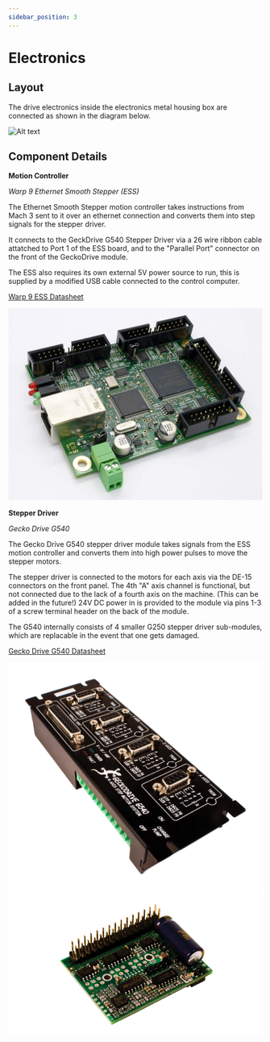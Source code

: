 ```yaml
---
sidebar_position: 3
---
```


# Electronics

## Layout

The drive electronics inside the electronics metal housing box are connected as shown in the diagram below.

![Alt text](../../../Datasheets/ElectronicsLayout/ElectronicsInsideFunnyMetalBox.png "Schematic")

## Component Details

**Motion Controller**

*Warp 9 Ethernet Smooth Stepper (ESS)*

The Ethernet Smooth Stepper motion controller takes instructions from Mach 3 sent to it over an ethernet connection and converts them into step signals for the stepper driver.

It connects to the GeckDrive G540 Stepper Driver via a 26 wire ribbon cable attatched to Port 1 of the ESS board, and to the "Parallel Port" connector on the front of the GeckoDrive module.

The ESS also requires its own external 5V power source to run, this is supplied by a modified USB cable connected to the control computer.

[Warp 9 ESS Datasheet](../../../Datasheets/Warp9ESS/Warp9_Documentation_ESS_Ethernet_SmoothStepper.pdf)

![Alt text](../../../Datasheets/ElectronicsLayout/assets/ess.jpg "Ethernet Smooth Stepper")

**Stepper Driver**

*Gecko Drive G540*

The Gecko Drive G540 stepper driver module takes signals from the ESS motion controller and converts them into high power pulses to move the stepper motors.

The stepper driver is connected to the motors for each axis via the DE-15 connectors on the front panel. The 4th "A" axis channel is functional, but not connected due to the lack of a fourth axis on the machine. (This can be added in the future!) 24V DC power in is provided to the module via pins 1-3 of a screw terminal header on the back of the module.

The G540 internally consists of 4 smaller G250 stepper driver sub-modules, which are replacable in the event that one gets damaged.

[Gecko Drive G540 Datasheet](../../../Datasheets/GeckoDriveG540/G540-MANUAL-REV4.pdf)

![Alt text](../../../Datasheets/ElectronicsLayout/assets/G540.jpg "GekoDrive G540")
![Alt text](../../../Datasheets/ElectronicsLayout/assets/G250.webp "G250 Sub Module")